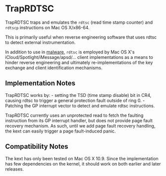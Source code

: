 TrapRDTSC
=========

TrapRDTSC traps and emulates the `rdtsc` (read time stamp counter) and `rdtscp` instructions
on Mac OS X/x86-64.

This is primarily useful when reverse engineering software that uses rdtsc to detect
external instrumentation.

In addition to use in [malware](https://www.f-secure.com/weblog/archives/00002067.html),
`rdtsc` is employed by Mac OS X's iCloud/Spotlight/iMessage/apsd/... client implementations
as a means to hinder reverse engineering and ultimately re-implementations of the key
exchange and client identification mechanisms.

Implementation Notes
--------------------

TrapRDTSC works by:
    - setting the TSD (time stamp disable) bit in CR4, causing rdtsc to trigger
      a general protection fault outside of ring 0.
    - Patching the GP interrupt vector to detect and emulate rdtsc instructions.

TrapRDTSC currently uses an unprotected read to fetch the faulting instruction
from its GP interrupt handler, but does not provide page fault recovery mechanism. As
such, until we add page fault recovery handling, the kext can easily trigger a page
fault-induced panic.

Compatibility Notes
-------------------

The kext has only been tested on Mac OS X 10.9. Since the implementation has few
dependencies on the kernel, it should work on both earlier and later releases.

